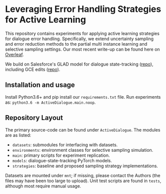 # Leveraging Error Handling Strategies for Active Learning

This repository contains experiments for applying active learning strategies for dialogue error handling. Specifically, we extend uncertainty sampling and error reduction methods to the partial multi instance learning and selective sampling settings.
Our most recent write-up can be found here on [Overleaf](https://www.overleaf.com/project/5e34166fd4449b00016cd549).

We build on Salesforce's GLAD model for dialogue state-tracking ([repo](https://github.com/salesforce/glad)), including GCE edits ([repo](https://github.com/elnaaz/GCE-Model)).

## Installation and usage
Install Python3.6+ and pip install our `requirements.txt` file. Run experiments as: `python3.6 -m ActiveDialogue.main.noop`.

## Repository Layout
The primary source-code can be found under `ActiveDialogue`. The modules are as listed:
* `datasets`: submodules for interfacing with datasets.
* `environments`: environment classes for selective sampling simulation.
* `main`: primary scripts for experiment replication.
* `models`: dialogue-state-tracking PyTorch models.
* `strategies`: baseline and proposed sampling strategy implementations.

Datasets are mounted under `mnt`; if missing, please contact the Authors (the files may have been too large to upload).
Unit test scripts are found in `tests`, although most require manual usage.
